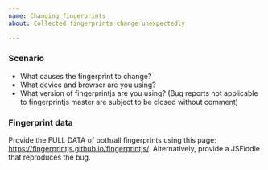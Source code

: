 ```yaml
---
name: Changing fingerprints
about: Collected fingerprints change unexpectedly

---
```


<!--
BUG REPORTS NOT USING THE TEMPLATE ARE SUBJECT TO BEING CLOSED WITHOUT COMMENT.
-->

### Scenario

- What causes the fingerprint to change?
- What device and browser are you using?
- What version of fingerprintjs are you using? (Bug reports not applicable to fingerprintjs master are subject to be closed without comment)

### Fingerprint data

Provide the FULL DATA of both/all fingerprints using this page: https://fingerprintjs.github.io/fingerprintjs/.
Alternatively, provide a JSFiddle that reproduces the bug.
